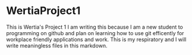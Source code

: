 # WertiaProject1
This is Wertia's Project 1
I am writing this because I am a new student to programming on github and plan on learning how to use git efficently for workplace friendly applications and work. This is my respiratory and I will write meaningless files in this markdown. 
